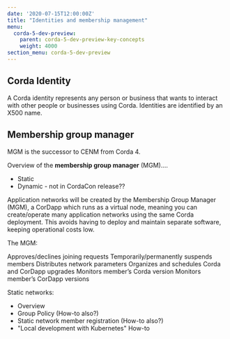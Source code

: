 ```yaml
---
date: '2020-07-15T12:00:00Z'
title: "Identities and membership management"
menu:
  corda-5-dev-preview:
    parent: corda-5-dev-preview-key-concepts
    weight: 4000
section_menu: corda-5-dev-preview
---
```

## Corda Identity

A Corda identity represents any person or business that wants to interact with other people or businesses using Corda. Identities are identified by an X500 name.

[An identity claim with a unique X-500 name in a membership group. Each Corda identity is associated with a session key, which validates the P2P sessions. The session key may be part of a PKI certificate according to the membership group defined by the MGM.]: #

## Membership group manager

MGM is the successor to CENM from Corda 4.

Overview of the **membership group manager** (MGM)....
* Static
* Dynamic - not in CordaCon release??

Application networks will be created by the Membership Group Manager (MGM), a CorDapp which runs as a virtual node, meaning you can create/operate many application networks using the same Corda deployment. This avoids having to deploy and maintain separate software, keeping operational costs low.

The MGM:

Approves/declines joining requests
Temporarily/permanently suspends members
Distributes network parameters
Organizes and schedules Corda and CorDapp upgrades
Monitors member’s Corda version
Monitors member’s CorDapp versions


Static networks:


* Overview
* Group Policy (How-to also?)
* Static network member registration (How-to also?)
* "Local development with Kubernetes" How-to
